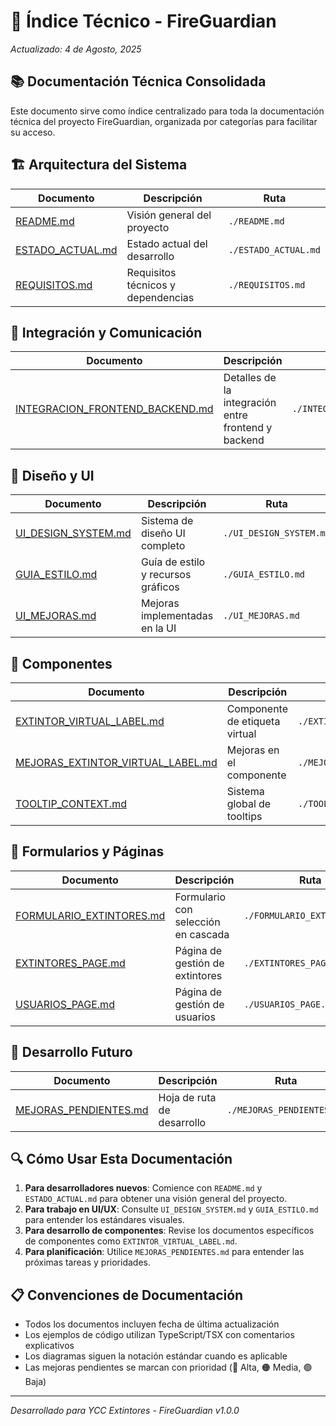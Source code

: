 # 🔧 Índice Técnico - FireGuardian

*Actualizado: 4 de Agosto, 2025*

## 📚 Documentación Técnica Consolidada

Este documento sirve como índice centralizado para toda la documentación técnica del proyecto FireGuardian, organizada por categorías para facilitar su acceso.

## 🏗️ Arquitectura del Sistema

| Documento | Descripción | Ruta |
|-----------|-------------|------|
| [README.md](./README.md) | Visión general del proyecto | `./README.md` |
| [ESTADO_ACTUAL.md](./ESTADO_ACTUAL.md) | Estado actual del desarrollo | `./ESTADO_ACTUAL.md` |
| [REQUISITOS.md](./REQUISITOS.md) | Requisitos técnicos y dependencias | `./REQUISITOS.md` |

## 🔌 Integración y Comunicación

| Documento | Descripción | Ruta |
|-----------|-------------|------|
| [INTEGRACION_FRONTEND_BACKEND.md](./INTEGRACION_FRONTEND_BACKEND.md) | Detalles de la integración entre frontend y backend | `./INTEGRACION_FRONTEND_BACKEND.md` |

## 🎨 Diseño y UI

| Documento | Descripción | Ruta |
|-----------|-------------|------|
| [UI_DESIGN_SYSTEM.md](./UI_DESIGN_SYSTEM.md) | Sistema de diseño UI completo | `./UI_DESIGN_SYSTEM.md` |
| [GUIA_ESTILO.md](./GUIA_ESTILO.md) | Guía de estilo y recursos gráficos | `./GUIA_ESTILO.md` |
| [UI_MEJORAS.md](./UI_MEJORAS.md) | Mejoras implementadas en la UI | `./UI_MEJORAS.md` |

## 🧩 Componentes

| Documento | Descripción | Ruta |
|-----------|-------------|------|
| [EXTINTOR_VIRTUAL_LABEL.md](./EXTINTOR_VIRTUAL_LABEL.md) | Componente de etiqueta virtual | `./EXTINTOR_VIRTUAL_LABEL.md` |
| [MEJORAS_EXTINTOR_VIRTUAL_LABEL.md](./MEJORAS_EXTINTOR_VIRTUAL_LABEL.md) | Mejoras en el componente | `./MEJORAS_EXTINTOR_VIRTUAL_LABEL.md` |
| [TOOLTIP_CONTEXT.md](./TOOLTIP_CONTEXT.md) | Sistema global de tooltips | `./TOOLTIP_CONTEXT.md` |

## 📝 Formularios y Páginas

| Documento | Descripción | Ruta |
|-----------|-------------|------|
| [FORMULARIO_EXTINTORES.md](./FORMULARIO_EXTINTORES.md) | Formulario con selección en cascada | `./FORMULARIO_EXTINTORES.md` |
| [EXTINTORES_PAGE.md](./EXTINTORES_PAGE.md) | Página de gestión de extintores | `./EXTINTORES_PAGE.md` |
| [USUARIOS_PAGE.md](./USUARIOS_PAGE.md) | Página de gestión de usuarios | `./USUARIOS_PAGE.md` |

## 🚀 Desarrollo Futuro

| Documento | Descripción | Ruta |
|-----------|-------------|------|
| [MEJORAS_PENDIENTES.md](./MEJORAS_PENDIENTES.md) | Hoja de ruta de desarrollo | `./MEJORAS_PENDIENTES.md` |

## 🔍 Cómo Usar Esta Documentación

1. **Para desarrolladores nuevos**: Comience con `README.md` y `ESTADO_ACTUAL.md` para obtener una visión general del proyecto.
2. **Para trabajo en UI/UX**: Consulte `UI_DESIGN_SYSTEM.md` y `GUIA_ESTILO.md` para entender los estándares visuales.
3. **Para desarrollo de componentes**: Revise los documentos específicos de componentes como `EXTINTOR_VIRTUAL_LABEL.md`.
4. **Para planificación**: Utilice `MEJORAS_PENDIENTES.md` para entender las próximas tareas y prioridades.

## 📋 Convenciones de Documentación

- Todos los documentos incluyen fecha de última actualización
- Los ejemplos de código utilizan TypeScript/TSX con comentarios explicativos
- Los diagramas siguen la notación estándar cuando es aplicable
- Las mejoras pendientes se marcan con prioridad (🔴 Alta, 🟠 Media, 🟢 Baja)

---

*Desarrollado para YCC Extintores - FireGuardian v1.0.0*
